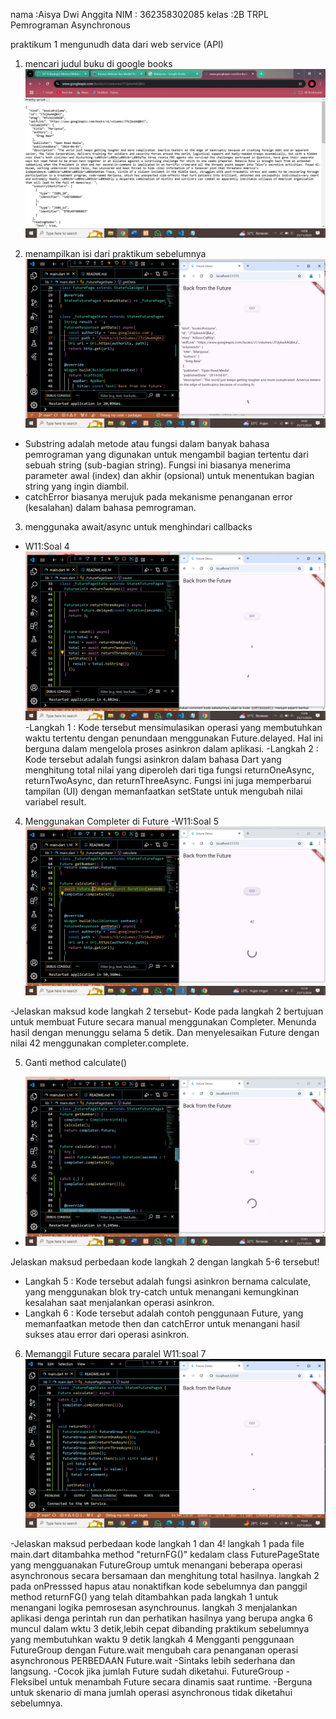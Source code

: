 nama    :Aisya Dwi Anggita
NIM : 362358302085
kelas   :2B TRPL
Pemrograman Asynchronous


praktikum 1 mengunudh data dari web service (API)

1. mencari judul buku di google books
![alt text](image-1.png)

2. menampilkan isi dari praktikum sebelumnya
![alt text](image-2.png)

- Substring adalah metode atau fungsi dalam banyak bahasa pemrograman yang digunakan untuk mengambil bagian tertentu dari sebuah string (sub-bagian string). Fungsi ini biasanya menerima parameter awal (index) dan akhir (opsional) untuk menentukan bagian string yang ingin diambil.
- catchError biasanya merujuk pada mekanisme penanganan error (kesalahan) dalam bahasa pemrograman.

3. menggunaka await/async untuk menghindari callbacks
- W11:Soal 4
![alt text](image-3.png)
-Langkah 1 :
Kode tersebut mensimulasikan operasi yang membutuhkan waktu tertentu dengan penundaan menggunakan Future.delayed. Hal ini berguna dalam mengelola proses asinkron dalam aplikasi.
-Langkah 2 : 
Kode tersebut adalah fungsi asinkron dalam bahasa Dart yang menghitung total nilai yang diperoleh dari tiga fungsi returnOneAsync, returnTwoAsync, dan returnThreeAsync. Fungsi ini juga memperbarui tampilan (UI) dengan memanfaatkan setState untuk mengubah nilai variabel result.

4. Menggunakan Completer di Future
-W11:Soal 5
![alt text](image-4.png)

-Jelaskan maksud kode langkah 2 tersebut-
Kode pada langkah 2 bertujuan untuk membuat Future secara manual menggunakan Completer. Menunda hasil dengan menunggu selama 5 detik. Dan menyelesaikan Future dengan nilai 42 menggunakan completer.complete.

5. Ganti method calculate()

- ![alt text](image-5.png)

Jelaskan maksud perbedaan kode langkah 2 dengan langkah 5-6 tersebut!
- Langkah 5 :
Kode tersebut adalah fungsi asinkron bernama calculate, yang menggunakan blok try-catch untuk menangani kemungkinan kesalahan saat menjalankan operasi asinkron.
- Langkah 6 :
Kode tersebut adalah contoh penggunaan Future, yang memanfaatkan metode then dan catchError untuk menangani hasil sukses atau error dari operasi asinkron.

6. Memanggil Future secara paralel
W11:soal 7
![alt text](image-6.png)

-Jelaskan maksud perbedaan kode langkah 1 dan 4!
langkah 1
pada file main.dart ditambahka method "returnFG()" kedalam class FuturePageState yang mengguanakan FutureGroup umtuk menangani beberapa operasi asynchronous secara bersamaan dan menghitung total hasilnya.
langkah 2
pada onPresssed hapus atau nonaktifkan kode sebelumnya dan panggil method returnFG() yang telah ditambahkan pada langkah 1 untuk menangani logika pemrosesan asynchrounus.
langkah 3
menjalankan aplikasi denga perintah run dan perhatikan hasilnya yang berupa angka 6 muncul dalam wktu 3 detik,lebih cepat dibanding praktikum sebelumnya yang membutuhkan waktu 9 detik
langkah 4
Mengganti penggunaan FutureGroup dengan Future.wait mengubah cara penanganan operasi asynchronous
PERBEDAAN
Future.wait
-Sintaks lebih sederhana dan langsung.
-Cocok jika jumlah Future sudah diketahui.
FutureGroup
-Fleksibel untuk menambah Future secara dinamis saat runtime.
-Berguna untuk skenario di mana jumlah operasi asynchronous tidak diketahui sebelumnya.
